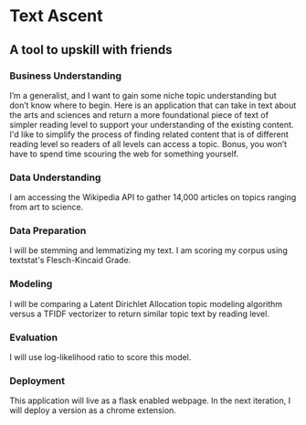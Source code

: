 # Text Ascent
## A tool to upskill with friends

### Business Understanding
I’m a generalist, and I want to gain some niche topic understanding but don’t know where to begin. Here is an application that can take in text about the arts and sciences and return a more foundational piece of text of simpler reading level to support your understanding of the existing content. I'd like to simplify the process of finding related content that is of different reading level so readers of all levels can access a topic. Bonus, you won’t have to spend time scouring the web for something yourself. 


### Data Understanding
I am accessing the Wikipedia API to gather 14,000 articles on topics ranging from art to science. 

### Data Preparation
I will be stemming and lemmatizing my text. I am scoring my corpus using textstat's Flesch-Kincaid Grade. 

### Modeling
I will be comparing a Latent Dirichlet Allocation topic modeling algorithm versus a TFIDF vectorizer to return similar topic text by reading level.

### Evaluation
I will use log-likelihood ratio to score this model. 

### Deployment 
This application will live as a flask enabled webpage. In the next iteration, I will deploy a version as a chrome extension. 

